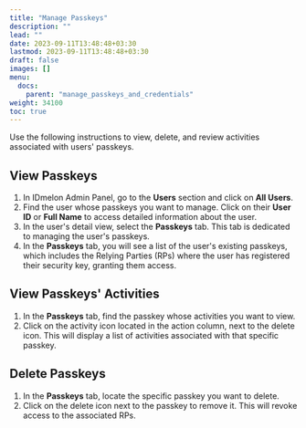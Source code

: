 ```yaml
---
title: "Manage Passkeys"
description: ""
lead: ""
date: 2023-09-11T13:48:48+03:30
lastmod: 2023-09-11T13:48:48+03:30
draft: false
images: []
menu:
  docs:
    parent: "manage_passkeys_and_credentials"
weight: 34100
toc: true
---
```


Use the following instructions to view, delete, and review activities associated with users' passkeys.

## View Passkeys

1. In IDmelon Admin Panel, go to the **Users** section and click on **All Users**.
2. Find the user whose passkeys you want to manage. Click on their **User ID** or **Full Name** to access detailed information about the user.
3. In the user's detail view, select the **Passkeys** tab. This tab is dedicated to managing the user's passkeys.
4. In the **Passkeys** tab, you will see a list of the user's existing passkeys, which includes the Relying Parties (RPs) where the user has registered their security key, granting them access.

## View Passkeys' Activities

1. In the **Passkeys** tab, find the passkey whose activities you want to view.
2. Click on the activity icon located in the action column, next to the delete icon. This will display a list of activities associated with that specific passkey.

## Delete Passkeys

1. In the **Passkeys** tab, locate the specific passkey you want to delete.
2. Click on the delete icon next to the passkey to remove it. This will revoke access to the associated RPs.
